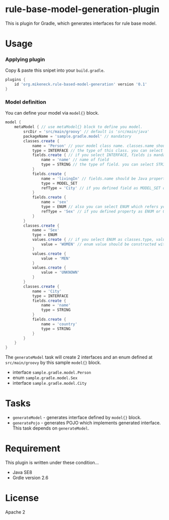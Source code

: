 rule-base-model-generation-plugin
===

This is plugin for Gradle, which generates interfaces for rule base model.

Usage
===

### Applying plugin

Copy & paste this snipet into your `build.gradle`.

```groovy
plugins {
    id 'org.mikeneck.rule-based-model-generation' version '0.1'
}
```

### Model definition

You can define your model via `model{}` block.

```groovy
model {
    metaModel { // use metaModel{} block to define you model.
        srcDir = 'src/main/groovy' // default is 'src/main/java'
        packageName = 'sample.gradle.model' // mandatory
        classes.create {
            name = 'Person' // your model class name. classes.name should be Java class name style.
            type = INTERFACE // the type of this class. you can select INTERFACE or ENUM.
            fields.create { // if you select INTERFACE, fields is mandatory.
                name = 'name' // name of field
                type = STRING // the type of field. you can select STRING/INTEGER/LONG/FILE/MODEL_SET...etc.
            }
            fields.create {
                name = 'livingIn' // fields.name should be Java property style.
                type = MODEL_SET
                refType = 'City' // if you defined field as MODEL_SET or MODEL_MAP, refType is mandatory.
            }
            fields.create {
                name = 'sex'
                type = ENUM // also you can select ENUM which refers your model.
                refType = 'Sex' // if you defined property as ENUM or OTHER, refType is mandatory.
            }
        }
        classes.create {
            name = 'Sex'
            type = ENUM
            values.create { // if you select ENUM as classes.type, values is mandatory.
                value = 'WOMEN' // enum value should be constructed with upper case letters and underscore only.
            }
            values.create {
                value = 'MEN'
            }
            values.create {
                value = 'UNKNOWN'
            }
        }
        classes.create {
            name = 'City'
            type = INTERFACE
            fields.create {
                name = 'name'
                type = STRING
            }
            fields.create {
                name = 'country'
                type = STRING
            }
        }
    }
}
```

The `generateModel` task will create 2 interfaces and an enum defined at `src/main/groovy` by this sample `model{}` block.

* interface `sample.gradle.model.Person`
* enum `sample.gradle.model.Sex`
* interface `sample.gradle.model.City`

Tasks
===

* `generateModel` - generates interface defined by `model{}` block.
* `generatePojo` - generates POJO which implements generated interface. This task depends on `generateModel`.

Requirement
===

This plugin is written under these condition...

* Java SE8
* Grdle version 2.6

License
===

Apache 2
